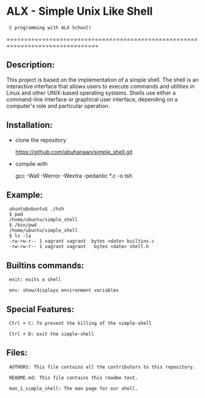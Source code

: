 ALX - Simple Unix Like Shell
===========================
     C programming with ALX School!
================================================================================

## Description:

This project is based on the implementation of a simple shell. The shell is an interactive interface that allows users to execute commands and utilities in Linux and other UNIX-based operating systems. Shells use either a command-line interface or graphical user interface, depending on a computer's role and particular operation.

## Installation:

- clone the repository

     https://github.com/abuhanaan/simple_shell.git

- compile with

     gcc -Wall -Werror -Wextra -pedantic *.c -o tsh


## Example:

     ubuntu@ubuntu$ ./hsh
     $ pwd
     /home/ubuntu/simple_shell
     $ /bin/pwd
     /home/ubuntu/simple_shell
     $ ls -la
     -rw-rw-r-- 1 vagrant vagrant  bytes <date> builtins.c
     -rw-rw-r-- 1 vagrant vagrant   bytes <date> shell.h

## Builtins commands:

     exit: exits a shell

     env: show/displays environment variables

## Special Features:

     Ctrl + C: To prevent the killing of the simple-shell

     Ctrl + D: exit the simple-shell

## Files:

     AUTHORS: This file contains all the contributors to this repository.

     README.md: This file contains this readme text.

     man_1_simple_shell: The man page for our shell.
